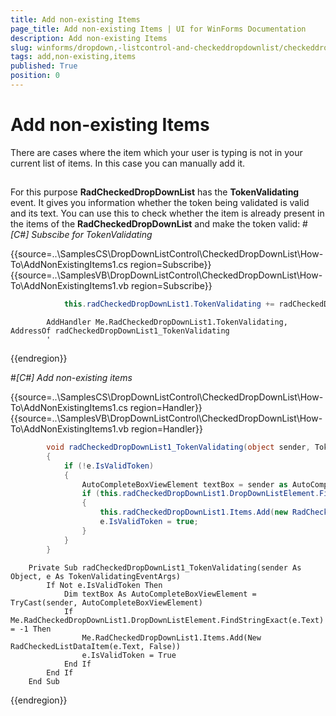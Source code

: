 ```yaml
---
title: Add non-existing Items
page_title: Add non-existing Items | UI for WinForms Documentation
description: Add non-existing Items
slug: winforms/dropdown,-listcontrol-and-checkeddropdownlist/checkeddropdownlist/how-to/add-non-existing-items
tags: add,non-existing,items
published: True
position: 0
---
```


# Add non-existing Items



There are cases where the item which your user is typing is not in your current list of items. In this case you can manually add it.

## 

For this purpose __RadCheckedDropDownList__ has the __TokenValidating__ event. It gives you information whether the token being
          validated is valid and its text. You can use this to check whether the item is already present in  the items of the __RadCheckedDropDownList__
          and make the token valid:
        #_[C#] Subscibe for TokenValidating_

	



{{source=..\SamplesCS\DropDownListControl\CheckedDropDownList\How-To\AddNonExistingItems1.cs region=Subscribe}} 
{{source=..\SamplesVB\DropDownListControl\CheckedDropDownList\How-To\AddNonExistingItems1.vb region=Subscribe}} 

````C#
            this.radCheckedDropDownList1.TokenValidating += radCheckedDropDownList1_TokenValidating;
````
````VB.NET
        AddHandler Me.RadCheckedDropDownList1.TokenValidating, AddressOf radCheckedDropDownList1_TokenValidating
        '
````

{{endregion}} 


#_[C#] Add non-existing items_

	



{{source=..\SamplesCS\DropDownListControl\CheckedDropDownList\How-To\AddNonExistingItems1.cs region=Handler}} 
{{source=..\SamplesVB\DropDownListControl\CheckedDropDownList\How-To\AddNonExistingItems1.vb region=Handler}} 

````C#
        void radCheckedDropDownList1_TokenValidating(object sender, TokenValidatingEventArgs e)
        {
            if (!e.IsValidToken)
            {
                AutoCompleteBoxViewElement textBox = sender as AutoCompleteBoxViewElement;
                if (this.radCheckedDropDownList1.DropDownListElement.FindStringExact(e.Text) == -1)
                {
                    this.radCheckedDropDownList1.Items.Add(new RadCheckedListDataItem(e.Text, false));
                    e.IsValidToken = true;
                }
            }
        }
````
````VB.NET
    Private Sub radCheckedDropDownList1_TokenValidating(sender As Object, e As TokenValidatingEventArgs)
        If Not e.IsValidToken Then
            Dim textBox As AutoCompleteBoxViewElement = TryCast(sender, AutoCompleteBoxViewElement)
            If Me.RadCheckedDropDownList1.DropDownListElement.FindStringExact(e.Text) = -1 Then
                Me.RadCheckedDropDownList1.Items.Add(New RadCheckedListDataItem(e.Text, False))
                e.IsValidToken = True
            End If
        End If
    End Sub
````

{{endregion}} 




